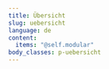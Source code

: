 ```yaml
---
title: Übersicht
slug: uebersicht
language: de
content:
  items: "@self.modular"
body_classes: p-uebersicht
---
```

